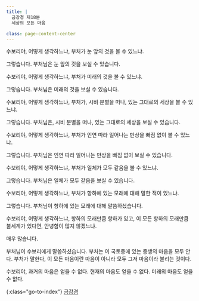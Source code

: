 ```yaml
---
title: |
  금강경 제18분
  세상의 모든 마음

class: page-content-center
---
```


수보리야, 어떻게 생각하느냐,
부처가 눈 앞의 것을 볼 수 있느냐.

그렇습니다.
부처님은 눈 앞의 것을 보실 수 있습니다.

수보리야, 어떻게 생각하느냐,
부처가 미래의 것을 볼 수 있느냐.

그렇습니다.
부처님은 미래의 것을 보실 수 있습니다.

수보리야, 어떻게 생각하느냐,
부처가, 시비 분별을 떠나, 있는 그대로의 세상을 볼 수 있느냐.

그렇습니다.
부처님은, 시비 분별을 떠나, 있는 그대로의 세상을 보실 수 있습니다.

수보리야, 어떻게 생각하느냐,
부처가 인연 따라 일어나는 만상을 빠짐 없이 볼 수 있느냐.

그렇습니다.
부처님은 인연 따라 일어나는 만상을 빠짐 없이 보실 수 있습니다.

수보리야, 어떻게 생각하느냐,
부처가 일체가 모두 같음을 볼 수 있느냐.

그렇습니다.
부처님은 일체가 모두 같음을 보실 수 있습니다.

수보리야, 어떻게 생각하느냐,
부처가 항하에 있는 모래에 대해 말한 적이 있느냐.

그렇습니다.
부처님이 항하에 있는 모래에 대해 말씀하셨습니다.

수보리야, 어떻게 생각하느냐,
항하의 모래만큼 항하가 있고,
이 모든 항하의 모래만큼 불세계가 있다면,
안녕함이 많지 않겠느냐.

매우 많습니다.

부처님이 수보리에게 말씀하셨습니다.
부처는 이 국토중에 있는 중생의 마음을 모두 안다.
부처가 말한다,
이 모든 마음이란 마음이 아니라
모두 그저 마음이라 불리는 것이다.

수보리야,
과거의 마음은 얻을 수 없다.
현재의 마음도 얻을 수 없다.
미래의 마음도 얻을 수 없다.

{:class="go-to-index"}
[금강경](index)